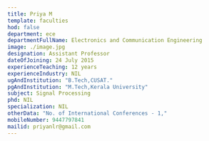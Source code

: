 ```yaml
---
title: Priya M
template: faculties
hod: false
department: ece
departmentFullName: Electronics and Communication Engineering
image: ./image.jpg
designation: Assistant Professor
dateOfJoining: 24 July 2015
experienceTeaching: 12 years
experienceIndustry: NIL
ugAndInstitution: "B.Tech,CUSAT."
pgAndInstitution: "M.Tech,Kerala University"
subject: Signal Processing
phd: NIL
specialization: NIL
otherData: "No. of International Conferences - 1,"
mobileNumber: 9447797841
mailid: priyanlr@gmail.com
---
```

